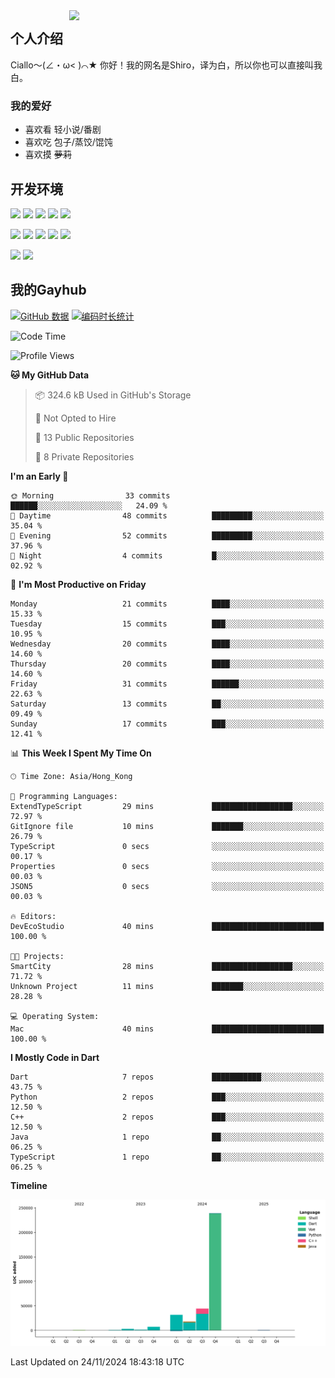 <img align='right' src='https://img2.moeblog.vip/images/eCva.png' width='410px'>

## 个人介绍
Ciallo～(∠・ω< )⌒★ 你好！我的网名是Shiro，译为白，所以你也可以直接叫我白。

### 我的爱好

* 喜欢看 轻小说/番剧
* 喜欢吃 包子/蒸饺/馄饨
* 喜欢摸 ~~萝莉~~

## 开发环境
[![](https://img.shields.io/badge/Windows-11-blue?style=flat-square&logo=windows&logoColor=white)](https://www.microsoft.com/windows/get-windows-11)
[![](https://img.shields.io/badge/Macos-Sonoma-black?style=flat-square&logo=apple&logoColor=white)](https://www.apple.com/hk/en/macos/sonoma/)
[![](https://img.shields.io/badge/Debian-12-d0024d?style=flat-square&logo=debian&logoColor=white)](https://www.debian.org/)
[![](https://img.shields.io/badge/AlmaLinux-9-0f4266?style=flat-square&logo=almalinux&logoColor=white)](https://almalinux.org/)
[![](https://img.shields.io/badge/Windows%20Server-2012-blue?style=flat-square&logo=windows&logoColor=white)](https://www.microsoft.com/windows-server)

[![](https://img.shields.io/badge/Vivobook-PRO_16-f45a00?style=flat-square&logo=RepublicofGamers&logoColor=white)](https://www.asus.com.cn/laptops/for-creators/vivobook/vivobook-pro-16-oled-k6602/)
[![](https://img.shields.io/badge/Mac_Studio-M1_Max-black?style=flat-square&logo=apple&logoColor=white)](https://www.apple.com/hk/en/mac-studio/)
[![](https://img.shields.io/badge/Mi-MIX4-f45a00?style=flat-square&logo=xiaomi&logoColor=white)](https://www.mi.com/)
[![](https://img.shields.io/badge/SONY-WF1000XM4-f3c74a?style=flat-square)](https://www.sony.com.hk/zh/headphones/products/wf-1000xm4)
[![](https://img.shields.io/badge/Yubikey-5_NFC-9bc930?style=flat-square&logo=yubico&logoColor=9bc930)](https://www.yubico.com/hk/product/yubikey-5-nfc/)

[![](https://img.shields.io/badge/IDE-Visual_Studio_Code-blue?style=flat-square&logo=visual-studio-code&logoColor=white)](https://code.visualstudio.com/)
[![](https://img.shields.io/badge/IDE-JetBrains-black?style=flat-square&logo=jetbrains&logoColor=white)](https://code.visualstudio.com/)
## 我的Gayhub
[![GitHub 数据](https://github-readme-stats.vercel.app/api?username=verymoe)]()
[![编码时长统计](https://github-readme-stats.vercel.app/api/wakatime?username=shiro)]()

<!--START_SECTION:waka-->
![Code Time](http://img.shields.io/badge/Code%20Time-392%20hrs%2041%20mins-blue)

![Profile Views](http://img.shields.io/badge/Profile%20Views-0-blue)

**🐱 My GitHub Data** 

> 📦 324.6 kB Used in GitHub's Storage 
 > 
> 🚫 Not Opted to Hire
 > 
> 📜 13 Public Repositories 
 > 
> 🔑 8 Private Repositories 
 > 
**I'm an Early 🐤** 

```text
🌞 Morning                33 commits          ██████░░░░░░░░░░░░░░░░░░░   24.09 % 
🌆 Daytime                48 commits          █████████░░░░░░░░░░░░░░░░   35.04 % 
🌃 Evening                52 commits          █████████░░░░░░░░░░░░░░░░   37.96 % 
🌙 Night                  4 commits           █░░░░░░░░░░░░░░░░░░░░░░░░   02.92 % 
```
📅 **I'm Most Productive on Friday** 

```text
Monday                   21 commits          ████░░░░░░░░░░░░░░░░░░░░░   15.33 % 
Tuesday                  15 commits          ███░░░░░░░░░░░░░░░░░░░░░░   10.95 % 
Wednesday                20 commits          ████░░░░░░░░░░░░░░░░░░░░░   14.60 % 
Thursday                 20 commits          ████░░░░░░░░░░░░░░░░░░░░░   14.60 % 
Friday                   31 commits          ██████░░░░░░░░░░░░░░░░░░░   22.63 % 
Saturday                 13 commits          ██░░░░░░░░░░░░░░░░░░░░░░░   09.49 % 
Sunday                   17 commits          ███░░░░░░░░░░░░░░░░░░░░░░   12.41 % 
```


📊 **This Week I Spent My Time On** 

```text
🕑︎ Time Zone: Asia/Hong_Kong

💬 Programming Languages: 
ExtendTypeScript         29 mins             ██████████████████░░░░░░░   72.97 % 
GitIgnore file           10 mins             ███████░░░░░░░░░░░░░░░░░░   26.79 % 
TypeScript               0 secs              ░░░░░░░░░░░░░░░░░░░░░░░░░   00.17 % 
Properties               0 secs              ░░░░░░░░░░░░░░░░░░░░░░░░░   00.03 % 
JSON5                    0 secs              ░░░░░░░░░░░░░░░░░░░░░░░░░   00.03 % 

🔥 Editors: 
DevEcoStudio             40 mins             █████████████████████████   100.00 % 

🐱‍💻 Projects: 
SmartCity                28 mins             ██████████████████░░░░░░░   71.72 % 
Unknown Project          11 mins             ███████░░░░░░░░░░░░░░░░░░   28.28 % 

💻 Operating System: 
Mac                      40 mins             █████████████████████████   100.00 % 
```

**I Mostly Code in Dart** 

```text
Dart                     7 repos             ███████████░░░░░░░░░░░░░░   43.75 % 
Python                   2 repos             ███░░░░░░░░░░░░░░░░░░░░░░   12.50 % 
C++                      2 repos             ███░░░░░░░░░░░░░░░░░░░░░░   12.50 % 
Java                     1 repo              ██░░░░░░░░░░░░░░░░░░░░░░░   06.25 % 
TypeScript               1 repo              ██░░░░░░░░░░░░░░░░░░░░░░░   06.25 % 
```



**Timeline**

![Lines of Code chart](https://raw.githubusercontent.com/verymoe/verymoe/main/assets/bar_graph.png)


 Last Updated on 24/11/2024 18:43:18 UTC
<!--END_SECTION:waka-->
